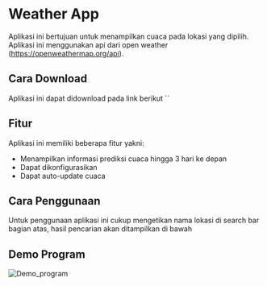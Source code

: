 # Weather App
Aplikasi ini bertujuan untuk menampilkan cuaca pada lokasi yang dipilih. Aplikasi ini menggunakan api dari open weather (https://openweathermap.org/api).

## Cara Download
Aplikasi ini dapat didownload pada link berikut
``

## Fitur
Aplikasi ini memiliki beberapa fitur yakni:
- Menampilkan informasi prediksi cuaca hingga 3 hari ke depan 
- Dapat dikonfigurasikan
- Dapat auto-update cuaca

## Cara Penggunaan
Untuk penggunaan aplikasi ini cukup mengetikan nama lokasi di search bar bagian atas, hasil pencarian akan ditampilkan di bawah

## Demo Program
![Demo_program](https://github.com/sihotang-yonathan1/weather_app-yonathan_sihotang-IONIC/blob/main/assets/demo_program.gif)